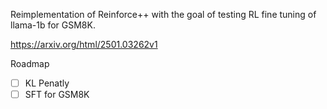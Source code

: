 Reimplementation of Reinforce++ with the goal of testing RL fine tuning of llama-1b for GSM8K.

https://arxiv.org/html/2501.03262v1

Roadmap
*[ ] KL Penatly
*[ ] SFT for GSM8K
